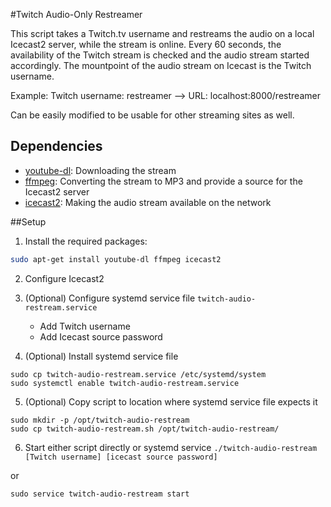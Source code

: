 #Twitch Audio-Only Restreamer

This script takes a Twitch.tv username and restreams the audio on a local Icecast2 server, while the stream is online.
Every 60 seconds, the availability of the Twitch stream is checked and the audio stream started accordingly.
The mountpoint of the audio stream on Icecast is the Twitch username.

Example:
Twitch username: restreamer --> URL: localhost:8000/restreamer

Can be easily modified to be usable for other streaming sites as well.

## Dependencies

- [youtube-dl](https://rg3.github.io/youtube-dl/): Downloading the stream
- [ffmpeg](https://ffmpeg.org/): Converting the stream to MP3 and provide a source for the Icecast2 server
- [icecast2](http://icecast.org/): Making the audio stream available on the network

##Setup

1. Install the required packages:
```bash
sudo apt-get install youtube-dl ffmpeg icecast2
````

2. Configure Icecast2

3. (Optional) Configure systemd service file `twitch-audio-restream.service`
	- Add Twitch username
	- Add Icecast source password

4. (Optional) Install systemd service file
```
sudo cp twitch-audio-restream.service /etc/systemd/system
sudo systemctl enable twitch-audio-restream.service
```

5. (Optional) Copy script to location where systemd service file expects it
```
sudo mkdir -p /opt/twitch-audio-restream
sudo cp twitch-audio-restream.sh /opt/twitch-audio-restream/
```

6. Start either script directly or systemd service
`./twitch-audio-restream [Twitch username] [icecast source password]`

or

`sudo service twitch-audio-restream start`

